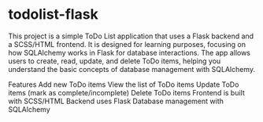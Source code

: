 # todolist-flask
This project is a simple ToDo List application that uses a Flask backend and a SCSS/HTML frontend. It is designed for learning purposes, focusing on how SQLAlchemy works in Flask for database interactions. The app allows users to create, read, update, and delete ToDo items, helping you understand the basic concepts of database management with SQLAlchemy.

Features
Add new ToDo items
View the list of ToDo items
Update ToDo items (mark as complete/incomplete)
Delete ToDo items
Frontend is built with SCSS/HTML
Backend uses Flask
Database management with SQLAlchemy
